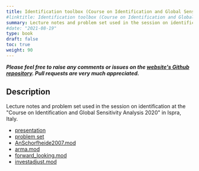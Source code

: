 ```yaml
---
title: Identification toolbox (Course on Identification and Global Sensitivity Analysis 2020)
#linktitle: Identification toolbox (Course on Identification and Global Sensitivity Analysis 2020)
summary: Lecture notes and problem set used in the session on identification at the "Course on Identification and Global Sensitivity Analysis 2020" in Ispra, Italy. 
#date: "2021-08-19"
type: book
draft: false
toc: true
weight: 90
---
```

***Please feel free to raise any comments or issues on the [website's Github repository](https://github.com/wmutschl/website-academic). Pull requests are very much appreciated.***

## Description

Lecture notes and problem set used in the session on identification at the "Course on Identification and Global Sensitivity Analysis 2020" in Ispra, Italy.

- [presentation](/files/identification/ispra-2020/identification_presentation_2020.pdf)
- [problem set](/files/identification/ispra-2020/identification_exercise_2020.pdf)
- [AnSchorfheide2007.mod](/files/identification/ispra-2020/AnSchorfheide2007.mod)
- [arma.mod](/files/identification/ispra-2020/arma.mod)
- [forward_looking.mod](/files/identification/ispra-2020/forward_looking.mod)
- [investadjust.mod](/files/identification/ispra-2020/investadjust.mod)

